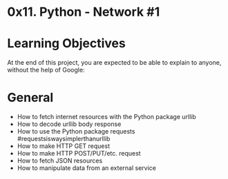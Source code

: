 # 0x11. Python - Network #1
# Learning Objectives
At the end of this project, you are expected to be able to explain to anyone, without the help of Google:

# General
* How to fetch internet resources with the Python package urllib
* How to decode urllib body response
* How to use the Python package requests #requestsiswaysimplerthanurllib
* How to make HTTP GET request
* How to make HTTP POST/PUT/etc. request
* How to fetch JSON resources
* How to manipulate data from an external service
